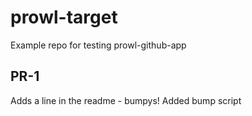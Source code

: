# prowl-target
Example repo for testing prowl-github-app

## PR-1

Adds a line in the readme - bumpys!
Added bump script

